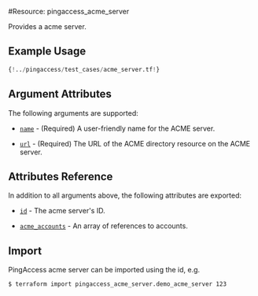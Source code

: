 #Resource: pingaccess_acme_server

Provides a acme server.

## Example Usage
```terraform
{!../pingaccess/test_cases/acme_server.tf!}
```

## Argument Attributes

The following arguments are supported:

- [`name`](#name) - (Required) A user-friendly name for the ACME server.

- [`url`](#url) - (Required) The URL of the ACME directory resource on the ACME server.

## Attributes Reference

In addition to all arguments above, the following attributes are exported:

- [`id`](#id) - The acme server's ID.

- [`acme_accounts`](#acme_accounts) - An array of references to accounts.

## Import

PingAccess acme server can be imported using the id, e.g.

```
$ terraform import pingaccess_acme_server.demo_acme_server 123
```
